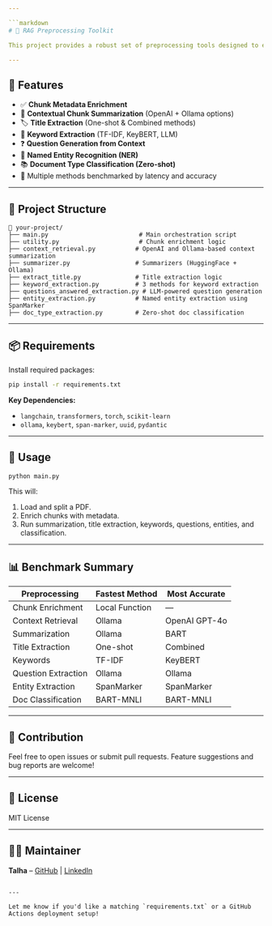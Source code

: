 ```yaml
---

```markdown
# 📄 RAG Preprocessing Toolkit

This project provides a robust set of preprocessing tools designed to enhance **Retrieval-Augmented Generation (RAG)** pipelines. It supports chunk enrichment, context summarization, title extraction, keyword extraction, question generation, entity extraction, and document classification.

---
```


## 🚀 Features

- ✅ **Chunk Metadata Enrichment**
- 🧠 **Contextual Chunk Summarization** (OpenAI + Ollama options)
- 🏷️ **Title Extraction** (One-shot & Combined methods)
- 🔑 **Keyword Extraction** (TF-IDF, KeyBERT, LLM)
- ❓ **Question Generation from Context**
- 🧬 **Named Entity Recognition (NER)**
- 📚 **Document Type Classification (Zero-shot)**
- 🧪 Multiple methods benchmarked by latency and accuracy

---

## 🧱 Project Structure

```
📁 your-project/
├── main.py                         # Main orchestration script
├── utility.py                      # Chunk enrichment logic
├── context_retrieval.py           # OpenAI and Ollama-based context summarization
├── summarizer.py                  # Summarizers (HuggingFace + Ollama)
├── extract_title.py               # Title extraction logic
├── keyword_extraction.py          # 3 methods for keyword extraction
├── questions_answered_extraction.py # LLM-powered question generation
├── entity_extraction.py           # Named entity extraction using SpanMarker
├── doc_type_extraction.py         # Zero-shot doc classification
```

---

## 📦 Requirements

Install required packages:

```bash
pip install -r requirements.txt
```

**Key Dependencies:**
- `langchain`, `transformers`, `torch`, `scikit-learn`
- `ollama`, `keybert`, `span-marker`, `uuid`, `pydantic`

---

## 🧪 Usage

```bash
python main.py
```

This will:
1. Load and split a PDF.
2. Enrich chunks with metadata.
3. Run summarization, title extraction, keywords, questions, entities, and classification.

---

## 📊 Benchmark Summary

| Preprocessing       | Fastest Method | Most Accurate |
|---------------------|----------------|---------------|
| Chunk Enrichment    | Local Function | —             |
| Context Retrieval   | Ollama         | OpenAI GPT-4o |
| Summarization       | Ollama         | BART          |
| Title Extraction    | One-shot       | Combined      |
| Keywords            | TF-IDF         | KeyBERT       |
| Question Extraction | Ollama         | Ollama        |
| Entity Extraction   | SpanMarker     | SpanMarker    |
| Doc Classification  | BART-MNLI      | BART-MNLI     |

---

## 🤝 Contribution

Feel free to open issues or submit pull requests. Feature suggestions and bug reports are welcome!

---

## 📄 License

MIT License

---

## 👨‍💻 Maintainer

**Talha** – [GitHub](https://github.com/) | [LinkedIn](https://linkedin.com/)
```

---

Let me know if you'd like a matching `requirements.txt` or a GitHub Actions deployment setup!